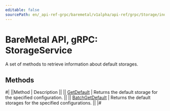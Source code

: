 ```yaml
---
editable: false
sourcePath: en/_api-ref-grpc/baremetal/v1alpha/api-ref/grpc/Storage/index.md
---
```


# BareMetal API, gRPC: StorageService

A set of methods to retrieve information about default storages.

## Methods

#|
||Method | Description ||
|| [GetDefault](getDefault.md) | Returns the default storage for the specified configuration. ||
|| [BatchGetDefault](batchGetDefault.md) | Returns the default storages for the specified configurations. ||
|#